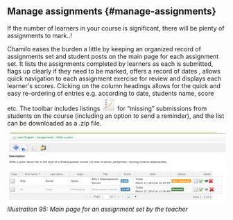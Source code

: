## Manage assignments {#manage-assignments}

If the number of learners in your course is significant, there will be plenty of assignments to mark..!

Chamilo eases the burden a little by keeping an organized record of assignments set and student posts on the main page for each assignment set. It lists the assignments completed by learners as each is submitted, flags up clearly if they need to be marked, offers a record of dates , allows quick navigation to each assignment exercise for review and displays each learner&#039;s scores. Clicking on the column headings allows for the quick and easy re-ordering of entries e.g. according to date, students name, score etc. The toolbar includes listings ![](../assets/graphics69.png) for “missing” submissions from students on the course (including an option to send a reminder), and the list can be downloaded as a .zip file.

![](../assets/graphics67.png)*Illustration 95: Main page for an assignment set by the teacher*